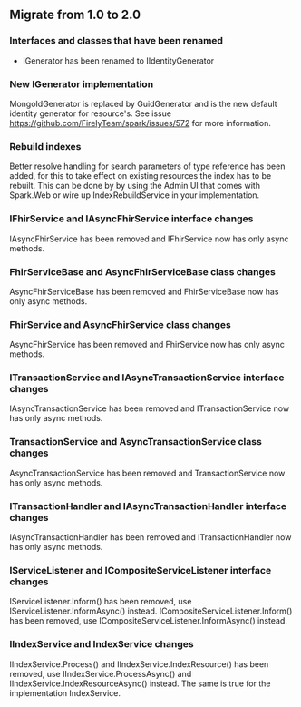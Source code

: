 ## Migrate from 1.0 to 2.0

### Interfaces and classes that have been renamed
- IGenerator has been renamed to IIdentityGenerator

### New IGenerator implementation
MongoIdGenerator is replaced by GuidGenerator and is the new default identity generator for resource's.
See issue https://github.com/FirelyTeam/spark/issues/572 for more information.

### Rebuild indexes
Better resolve handling for search parameters of type reference has been added, for this to take effect on existing
resources the index has to be rebuilt. This can be done by by using the Admin UI that comes with Spark.Web or wire up
IndexRebuildService in your implementation.

### IFhirService and IAsyncFhirService interface changes
IAsyncFhirService has been removed and IFhirService now has only async methods.

### FhirServiceBase and AsyncFhirServiceBase class changes
AsyncFhirServiceBase has been removed and FhirServiceBase now has only async methods.

### FhirService and AsyncFhirService class changes
AsyncFhirService has been removed and FhirService now has only async methods.

### ITransactionService and IAsyncTransactionService interface changes
IAsyncTransactionService has been removed and ITransactionService now has only async methods.

### TransactionService and AsyncTransactionService class changes
AsyncTransactionService has been removed and TransactionService now has only async methods.

### ITransactionHandler and IAsyncTransactionHandler interface changes
IAsyncTransactionHandler has been removed and ITransactionHandler now has only async methods.

### IServiceListener and ICompositeServiceListener interface changes
IServiceListener.Inform() has been removed, use IServiceListener.InformAsync() instead.
ICompositeServiceListener.Inform() has been removed, use ICompositeServiceListener.InformAsync() instead.

### IIndexService and IndexService changes
IIndexService.Process() and IIndexService.IndexResource() has been removed, use IIndexService.ProcessAsync() and
IIndexService.IndexResourceAsync() instead. The same is true for the implementation IndexService.
